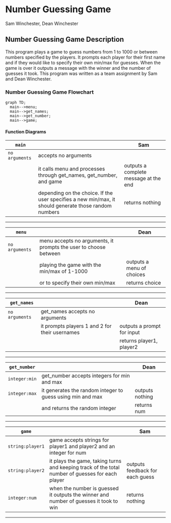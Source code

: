 # Number Guessing Game
Sam Winchester, Dean Winchester

## Number Guessing Game Description
This program plays a game to guess numbers from 1 to 1000 or between numbers specified by the players.  It prompts each player for their first name
and if they would like to specify their own min/max for guesses.  When the game is over it outputs a message with the winner and the number of guesses it took.  This program was written as a team assignment by Sam and Dean Winchester.

### Number Guessing Game Flowchart
```mermaid
graph TD;
  main-->menu;
  main-->get_names;
  main-->get_number;
  main-->game;
```

#### Function Diagrams

| `main`    |               |  Sam     |
| ------------------ | ------------- | ------------ |
| `no arguments`   | accepts no arguments  |              |
|       | it calls menu and processes through get_names, get_number, and game  | outputs a complete message at the end             |
|       | depending on the choice.  If the user specifies a new min/max, it should generate those random numbers | returns nothing |
***
| `menu`    |               |     Dean   |
| ------------------ | ------------- | ------------ |
| `no arguments`   | menu accepts no arguments, it prompts the user to choose between  |              |
|      | playing the game with the min/max of 1-1000  | outputs a menu of choices             |
|       | or to specify their own min/max | returns choice |
***
| `get_names`    |               |     Dean   |
| ------------------ | ------------- | ------------ |
| `no arguments`    | get_names accepts no arguments  |              |
|      | it prompts players 1 and 2 for their usernames  | outputs a prompt for input             |
|       |  | returns player1, player2 |
***
| `get_number`    |               |     Dean   |
| ------------------ | ------------- | ------------ |
| `integer:min`    | get_number accepts integers for min and max  |              |
| `integer:max`    | it generates the random integer to guess using min and max  | outputs nothing             |
|       | and returns the random integer | returns num |
***
| `game`    |               |     Sam   |
| ------------------ | ------------- | ------------ |
| `string:player1`    | game accepts strings for player1 and player2 and an integer for num  |              |
| `string:player2`    | it plays the game, taking turns and keeping track of the total number of guesses for each player  | outputs feedback for each guess       |
| `integer:num`      | when the number is guessed it outputs the winner and number of guesses it took to win | returns nothing |
***
